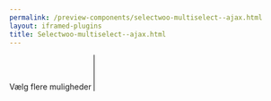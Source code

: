 ```yaml
--- 
permalink: /preview-components/selectwoo-multiselect--ajax.html
layout: iframed-plugins 
title: Selectwoo-multiselect--ajax.html
---
```

<div class="container">
    <form class="form mb-6">
        <div class="form-group">
            <label class="form-label" for="SelectWooExample2">Vælg flere
                muligheder</label>
            <select name="SelectWooExample2" id="js-selectwoo-example2"
                class="d-none" multiple>
            </select>
        </div>
    </form>
</div>